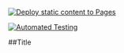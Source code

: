[![Deploy static content to Pages](https://github.com/sindrebenjamin/social-media-client/actions/workflows/static.yml/badge.svg)](https://github.com/sindrebenjamin/social-media-client/actions/workflows/static.yml)

[![Automated Testing](https://github.com/sindrebenjamin/social-media-client/actions/workflows/run-all-tests.yml/badge.svg)](https://github.com/sindrebenjamin/social-media-client/actions/workflows/run-all-tests.yml)

##Title